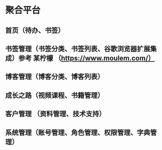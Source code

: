 # 聚合平台
## 首页（待办、书签）
## 书签管理（书签分类、书签列表、谷歌浏览器扩展集成）参考 某柠檬 （https://www.moulem.com/）
## 博客管理（博客分类、博客列表）
## 成长之路（视频课程、书籍管理）
## 客户管理 （资料管理、技术支持）
## 系统管理（账号管理、角色管理、权限管理、字典管理）
